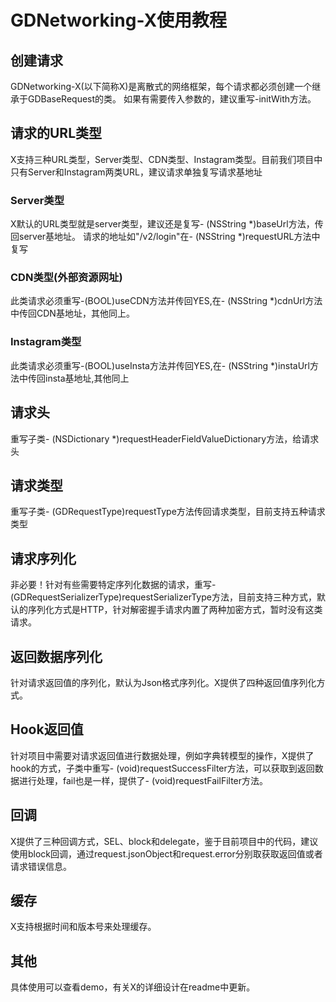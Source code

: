# GDNetworking-X使用教程
## 创建请求
GDNetworking-X(以下简称X)是离散式的网络框架，每个请求都必须创建一个继承于GDBaseRequest的类。
如果有需要传入参数的，建议重写-initWith方法。

## 请求的URL类型
X支持三种URL类型，Server类型、CDN类型、Instagram类型。目前我们项目中只有Server和Instagram两类URL，建议请求单独复写请求基地址
### Server类型
X默认的URL类型就是server类型，建议还是复写- (NSString *)baseUrl方法，传回server基地址。
请求的地址如"/v2/login"在- (NSString *)requestURL方法中复写

### CDN类型(外部资源网址)
此类请求必须重写-(BOOL)useCDN方法并传回YES,在- (NSString *)cdnUrl方法中传回CDN基地址，其他同上。

### Instagram类型
此类请求必须重写-(BOOL)useInsta方法并传回YES,在- (NSString *)instaUrl方法中传回insta基地址,其他同上

## 请求头
重写子类- (NSDictionary *)requestHeaderFieldValueDictionary方法，给请求头

## 请求类型
重写子类- (GDRequestType)requestType方法传回请求类型，目前支持五种请求类型

## 请求序列化
非必要！针对有些需要特定序列化数据的请求，重写- (GDRequestSerializerType)requestSerializerType方法，目前支持三种方式，默认的序列化方式是HTTP，针对解密握手请求内置了两种加密方式，暂时没有这类请求。

## 返回数据序列化
针对请求返回值的序列化，默认为Json格式序列化。X提供了四种返回值序列化方式。

## Hook返回值
针对项目中需要对请求返回值进行数据处理，例如字典转模型的操作，X提供了hook的方式，子类中重写- (void)requestSuccessFilter方法，可以获取到返回数据进行处理，fail也是一样，提供了- (void)requestFailFilter方法。

## 回调
X提供了三种回调方式，SEL、block和delegate，鉴于目前项目中的代码，建议使用block回调，通过request.jsonObject和request.error分别取获取返回值或者请求错误信息。

## 缓存
X支持根据时间和版本号来处理缓存。

## 其他
具体使用可以查看demo，有关X的详细设计在readme中更新。